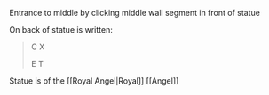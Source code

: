 Entrance to middle by clicking middle wall segment in front of statue

On back of statue is written:
>C  X
>
>E T

Statue is of the [[Royal Angel|Royal]] [[Angel]]